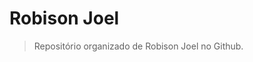 # Robison Joel 

> Repositório organizado de Robison Joel no Github.

<!---
rjgsprof/rjgsprof is a ✨ special ✨ repository because its `README.md` (this file) appears on your GitHub profile.
You can click the Preview link to take a look at your changes.
--->
